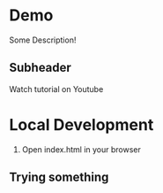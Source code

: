 # Demo

Some Description!

## Subheader 

Watch tutorial on Youtube

# Local Development

1. Open index.html in your browser

## Trying something
